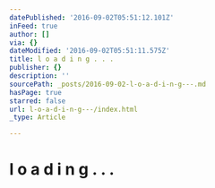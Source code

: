 ```yaml
---
datePublished: '2016-09-02T05:51:12.101Z'
inFeed: true
author: []
via: {}
dateModified: '2016-09-02T05:51:11.575Z'
title: l o a d i n g . . .
publisher: {}
description: ''
sourcePath: _posts/2016-09-02-l-o-a-d-i-n-g---.md
hasPage: true
starred: false
url: l-o-a-d-i-n-g---/index.html
_type: Article

---
```

# l o a d i n g . . .